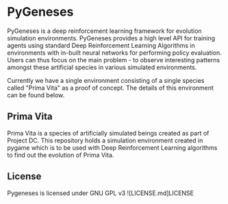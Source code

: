 # PyGeneses

PyGeneses is a deep reinforcement learning framework for evolution simulation environments. PyGeneses provides a high level API for training agents using standard Deep Reinforcement Learning Algorithms in environments with in-built neural networks for performing policy evaluation. Users can thus focus on the main problem - to observe interesting patterns amongst these artificial species in various simulated environments.

Currently we have a single environment consisting of a single species called "Prima Vita" as a proof of concept. The details of this environment can be found below.

## Prima Vita

Prima Vita is a species of artificially simulated beings created as part of Project DC. This repository holds a simulation environment created in pygame which is to be used with Deep Reinforcement Learning algorithms to find out the evolution of Prima Vita.

## License

Pygeneses is licensed under GNU GPL v3 ![LICENSE.md]LICENSE
